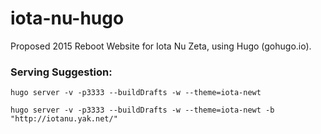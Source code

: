 # iota-nu-hugo

Proposed 2015 Reboot Website for Iota Nu Zeta, using Hugo (gohugo.io).

### Serving Suggestion:

    hugo server -v -p3333 --buildDrafts -w --theme=iota-newt

    hugo server -v -p3333 --buildDrafts -w --theme=iota-newt -b "http://iotanu.yak.net/"
